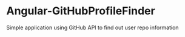 # Angular-GitHubProfileFinder
Simple application using GitHub API to find out user repo information
